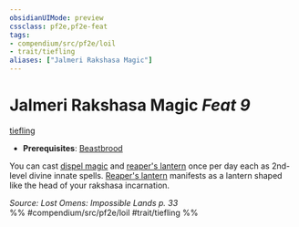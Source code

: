 ```yaml
---
obsidianUIMode: preview
cssclass: pf2e,pf2e-feat
tags:
- compendium/src/pf2e/loil
- trait/tiefling
aliases: ["Jalmeri Rakshasa Magic"]
---
```

# Jalmeri Rakshasa Magic  *Feat 9*  
[tiefling](../../Rules/traits/tiefling-b1.md)  

- **Prerequisites**: [Beastbrood](beastbrood-loag.md)

You can cast [dispel magic](../spells/dispel-magic.md) and [reaper's lantern](../spells/reapers-lantern-apg.md) once per day each as 2nd-level divine innate spells. [Reaper's lantern](../spells/reapers-lantern-apg.md) manifests as a lantern shaped like the head of your rakshasa incarnation.

*Source: Lost Omens: Impossible Lands p. 33*  
%% #compendium/src/pf2e/loil #trait/tiefling %%